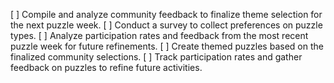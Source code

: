 [ ] Compile and analyze community feedback to finalize theme selection for the next puzzle week.
[ ] Conduct a survey to collect preferences on puzzle types.
[ ] Analyze participation rates and feedback from the most recent puzzle week for future refinements.
[ ] Create themed puzzles based on the finalized community selections.
[ ] Track participation rates and gather feedback on puzzles to refine future activities.